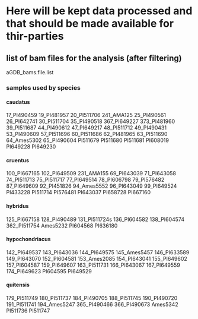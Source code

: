 # Here will be kept data processed and that should be made available for thir-parties

## list of bam files for the analysis (after filtering)

aGDB_bams.file.list

### samples used by species

#### caudatus

17_PI490459
19_PI481957
20_PI511706
241_AMA125
25_PI490561
26_PI642741
30_PI511704
35_PI490518
367_PI649227
373_PI481960
39_PI511687
44_PI490612
47_PI649217
48_PI511712
49_PI490431
53_PI490609
57_PI511696
60_PI511686
62_PI481965
63_PI511690
64_Ames5302
65_PI490604
PI511679
PI511680
PI511681
PI608019
PI649228
PI649230

#### cruentus

100_PI667165
102_PI649509
231_AMA155
69_PI643039
71_PI643058
74_PI511713
75_PI511717
77_PI649514
78_PI606798
79_PI576482
87_PI649609
92_PI451826
94_Ames5552
96_PI643049
99_PI649524
PI433228
PI511714
PI576481
PI643037
PI658728
PI667160

#### hybridus

125_PI667158
128_PI490489
131_PI511724s
136_PI604582
138_PI604574
362_PI511754
Ames5232
PI604568
PI636180

#### hypochondriacus

142_PI649537
143_PI643036
144_PI649575
145_Ames5457
146_PI633589
149_PI643070
152_PI604581
153_Ames2085
154_PI643041
155_PI649602
157_PI604587
159_PI649607
163_PI511731
166_PI643067
167_PI649559
174_PI649623
PI604595
PI649529

#### quitensis

179_PI511749
180_PI511737
184_PI490705
188_PI511745
190_PI490720
191_PI511741
194_Ames5247
365_PI490466
366_PI490673
Ames5342
PI511736
PI511747
